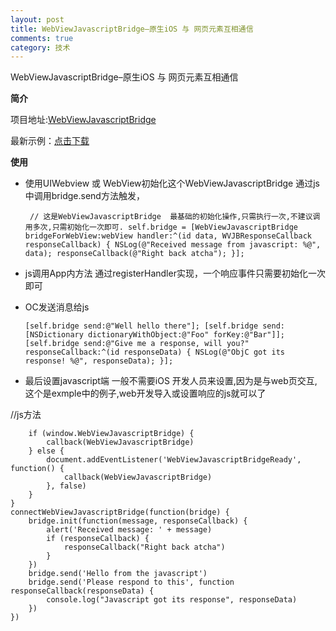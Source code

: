 ```yaml
---
layout: post
title: WebViewJavascriptBridge–原生iOS 与 网页元素互相通信
comments: true
category: 技术
---
```


WebViewJavascriptBridge–原生iOS 与 网页元素互相通信



**简介**

项目地址:[WebViewJavascriptBridge](https://github.com/marcuswestin/WebViewJavascriptBridge)

最新示例：[点击下载](http://)



**使用**

* 使用UIWebview 或 WebView初始化这个WebViewJavascriptBridge
	通过js中调用bridge.send方法触发，
	
	`
	// 这是WebViewJavascriptBridge  最基础的初始化操作,只需执行一次,不建议调用多次,只需初始化一次即可.
	self.bridge = [WebViewJavascriptBridge bridgeForWebView:webView handler:^(id data, WVJBResponseCallback responseCallback) {
    NSLog(@"Received message from javascript: %@", data);
    responseCallback(@"Right back atcha");
}];`

* js调用App内方法
 通过registerHandler实现，一个响应事件只需要初始化一次即可

* OC发送消息给js
  
  `[self.bridge send:@"Well hello there"];
[self.bridge send:[NSDictionary dictionaryWithObject:@"Foo" forKey:@"Bar"]];
[self.bridge send:@"Give me a response, will you?" responseCallback:^(id responseData) {
    NSLog(@"ObjC got its response! %@", responseData);
}];`

* 最后设置javascript端
  一般不需要iOS 开发人员来设置,因为是与web页交互,这个是exmple中的例子,web开发导入或设置响应的js就可以了

//js方法
```function connectWebViewJavascriptBridge(callback) {
    if (window.WebViewJavascriptBridge) {
        callback(WebViewJavascriptBridge)
    } else {
        document.addEventListener('WebViewJavascriptBridgeReady', function() {
            callback(WebViewJavascriptBridge)
        }, false)
    }
}
connectWebViewJavascriptBridge(function(bridge) {
    bridge.init(function(message, responseCallback) {
        alert('Received message: ' + message)   
        if (responseCallback) {
            responseCallback("Right back atcha")
        }
    })
    bridge.send('Hello from the javascript')
    bridge.send('Please respond to this', function responseCallback(responseData) {
        console.log("Javascript got its response", responseData)
    })
})
```
